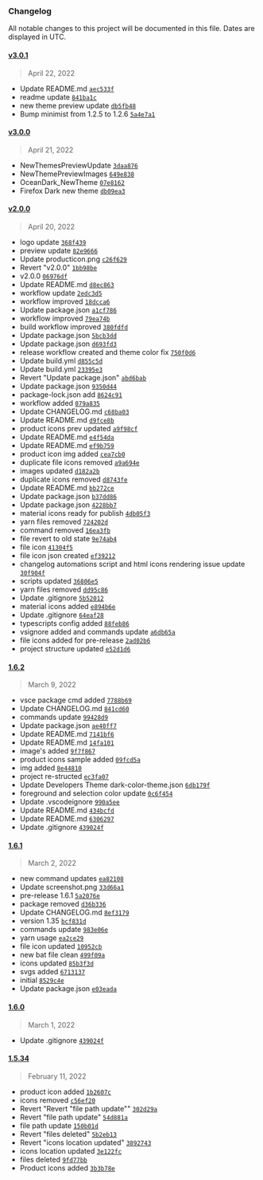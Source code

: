 ### Changelog 

 All notable changes to this project will be documented in this file. Dates are displayed in UTC.

 
#### [v3.0.1](https://github.com/Rajeshwaran2001/developer-theme-dark/compare/v3.0.0...v3.0.1) 

> April 22, 2022 

- Update README.md [`aec533f`](https://github.com/Rajeshwaran2001/developer-theme-dark/commit/aec533f)
- readme update [`841ba1c`](https://github.com/Rajeshwaran2001/developer-theme-dark/commit/841ba1c)
- new theme preview update [`db5fb48`](https://github.com/Rajeshwaran2001/developer-theme-dark/commit/db5fb48)
- Bump minimist from 1.2.5 to 1.2.6 [`5a4e7a1`](https://github.com/Rajeshwaran2001/developer-theme-dark/commit/5a4e7a1)
 
#### [v3.0.0](https://github.com/Rajeshwaran2001/developer-theme-dark/compare/v2.0.0...v3.0.0) 

> April 21, 2022 

- NewThemesPreviewUpdate [`3daa876`](https://github.com/Rajeshwaran2001/developer-theme-dark/commit/3daa876)
- NewThemePreviewImages [`649e838`](https://github.com/Rajeshwaran2001/developer-theme-dark/commit/649e838)
- OceanDark_NewTheme [`07e8162`](https://github.com/Rajeshwaran2001/developer-theme-dark/commit/07e8162)
- Firefox Dark new theme [`db09ea3`](https://github.com/Rajeshwaran2001/developer-theme-dark/commit/db09ea3)
 
#### [v2.0.0](https://github.com/Rajeshwaran2001/developer-theme-dark/compare/1.6.2...v2.0.0) 

> April 20, 2022 

- logo update [`368f439`](https://github.com/Rajeshwaran2001/developer-theme-dark/commit/368f439)
- preview update [`82e9666`](https://github.com/Rajeshwaran2001/developer-theme-dark/commit/82e9666)
- Update producticon.png [`c26f629`](https://github.com/Rajeshwaran2001/developer-theme-dark/commit/c26f629)
- Revert "v2.0.0" [`1bb98be`](https://github.com/Rajeshwaran2001/developer-theme-dark/commit/1bb98be)
- v2.0.0 [`06976df`](https://github.com/Rajeshwaran2001/developer-theme-dark/commit/06976df)
- Update README.md [`d8ec863`](https://github.com/Rajeshwaran2001/developer-theme-dark/commit/d8ec863)
- workflow update [`2edc3d5`](https://github.com/Rajeshwaran2001/developer-theme-dark/commit/2edc3d5)
- workflow improved [`18dcca6`](https://github.com/Rajeshwaran2001/developer-theme-dark/commit/18dcca6)
- Update package.json [`a1cf786`](https://github.com/Rajeshwaran2001/developer-theme-dark/commit/a1cf786)
- workflow improved [`79ea74b`](https://github.com/Rajeshwaran2001/developer-theme-dark/commit/79ea74b)
- build workflow improved [`380fdfd`](https://github.com/Rajeshwaran2001/developer-theme-dark/commit/380fdfd)
- Update package.json [`5bcb3dd`](https://github.com/Rajeshwaran2001/developer-theme-dark/commit/5bcb3dd)
- Update package.json [`d693fd3`](https://github.com/Rajeshwaran2001/developer-theme-dark/commit/d693fd3)
- release workflow created and theme color fix [`750f0d6`](https://github.com/Rajeshwaran2001/developer-theme-dark/commit/750f0d6)
- Update build.yml [`d855c5d`](https://github.com/Rajeshwaran2001/developer-theme-dark/commit/d855c5d)
- Update build.yml [`23395e3`](https://github.com/Rajeshwaran2001/developer-theme-dark/commit/23395e3)
- Revert "Update package.json" [`abd6bab`](https://github.com/Rajeshwaran2001/developer-theme-dark/commit/abd6bab)
- Update package.json [`9350d44`](https://github.com/Rajeshwaran2001/developer-theme-dark/commit/9350d44)
- package-lock.json add [`8624c91`](https://github.com/Rajeshwaran2001/developer-theme-dark/commit/8624c91)
- workflow added [`079a835`](https://github.com/Rajeshwaran2001/developer-theme-dark/commit/079a835)
- Update CHANGELOG.md [`c68ba03`](https://github.com/Rajeshwaran2001/developer-theme-dark/commit/c68ba03)
- Update README.md [`d9fce8b`](https://github.com/Rajeshwaran2001/developer-theme-dark/commit/d9fce8b)
- product icons prev updated [`a9f98cf`](https://github.com/Rajeshwaran2001/developer-theme-dark/commit/a9f98cf)
- Update README.md [`e4f54da`](https://github.com/Rajeshwaran2001/developer-theme-dark/commit/e4f54da)
- Update README.md [`ef9b759`](https://github.com/Rajeshwaran2001/developer-theme-dark/commit/ef9b759)
- product icon img added [`cea7cb0`](https://github.com/Rajeshwaran2001/developer-theme-dark/commit/cea7cb0)
- duplicate file icons removed [`a9a694e`](https://github.com/Rajeshwaran2001/developer-theme-dark/commit/a9a694e)
- images updated [`d182a2b`](https://github.com/Rajeshwaran2001/developer-theme-dark/commit/d182a2b)
- duplicate icons removed [`d8743fe`](https://github.com/Rajeshwaran2001/developer-theme-dark/commit/d8743fe)
- Update README.md [`bb272ce`](https://github.com/Rajeshwaran2001/developer-theme-dark/commit/bb272ce)
- Update package.json [`b37dd86`](https://github.com/Rajeshwaran2001/developer-theme-dark/commit/b37dd86)
- Update package.json [`4228bb7`](https://github.com/Rajeshwaran2001/developer-theme-dark/commit/4228bb7)
- material icons  ready for publish [`4db05f3`](https://github.com/Rajeshwaran2001/developer-theme-dark/commit/4db05f3)
- yarn files removed [`724202d`](https://github.com/Rajeshwaran2001/developer-theme-dark/commit/724202d)
- command removed [`16ea3fb`](https://github.com/Rajeshwaran2001/developer-theme-dark/commit/16ea3fb)
- file revert to old state [`9e74ab4`](https://github.com/Rajeshwaran2001/developer-theme-dark/commit/9e74ab4)
- file icon [`41304f5`](https://github.com/Rajeshwaran2001/developer-theme-dark/commit/41304f5)
- file icon json created [`ef39212`](https://github.com/Rajeshwaran2001/developer-theme-dark/commit/ef39212)
- changelog automations script and html icons rendering issue update [`30f904f`](https://github.com/Rajeshwaran2001/developer-theme-dark/commit/30f904f)
- scripts updated [`36806e5`](https://github.com/Rajeshwaran2001/developer-theme-dark/commit/36806e5)
- yarn files removed [`dd95c86`](https://github.com/Rajeshwaran2001/developer-theme-dark/commit/dd95c86)
- Update .gitignore [`5b52012`](https://github.com/Rajeshwaran2001/developer-theme-dark/commit/5b52012)
- material icons added [`e894b6e`](https://github.com/Rajeshwaran2001/developer-theme-dark/commit/e894b6e)
- Update .gitignore [`64eaf28`](https://github.com/Rajeshwaran2001/developer-theme-dark/commit/64eaf28)
- typescripts config added [`88feb86`](https://github.com/Rajeshwaran2001/developer-theme-dark/commit/88feb86)
- vsignore added and commands update [`a6db65a`](https://github.com/Rajeshwaran2001/developer-theme-dark/commit/a6db65a)
- file icons added for pre-release [`2ad02b6`](https://github.com/Rajeshwaran2001/developer-theme-dark/commit/2ad02b6)
- project structure updated [`e52d1d6`](https://github.com/Rajeshwaran2001/developer-theme-dark/commit/e52d1d6)
 
#### [1.6.2](https://github.com/Rajeshwaran2001/developer-theme-dark/compare/1.6.1...1.6.2) 

> March 9, 2022 

- vsce package cmd added [`7788b69`](https://github.com/Rajeshwaran2001/developer-theme-dark/commit/7788b69)
- Update CHANGELOG.md [`841cd60`](https://github.com/Rajeshwaran2001/developer-theme-dark/commit/841cd60)
- commands update [`99428d9`](https://github.com/Rajeshwaran2001/developer-theme-dark/commit/99428d9)
- Update package.json [`ae40ff7`](https://github.com/Rajeshwaran2001/developer-theme-dark/commit/ae40ff7)
- Update README.md [`7141bf6`](https://github.com/Rajeshwaran2001/developer-theme-dark/commit/7141bf6)
- Update README.md [`14fa101`](https://github.com/Rajeshwaran2001/developer-theme-dark/commit/14fa101)
- image's added [`9f7f867`](https://github.com/Rajeshwaran2001/developer-theme-dark/commit/9f7f867)
- product icons sample added [`09fcd5a`](https://github.com/Rajeshwaran2001/developer-theme-dark/commit/09fcd5a)
- img added [`8e44810`](https://github.com/Rajeshwaran2001/developer-theme-dark/commit/8e44810)
- project re-structed [`ec3fa07`](https://github.com/Rajeshwaran2001/developer-theme-dark/commit/ec3fa07)
- Update Developers Theme dark-color-theme.json [`6db179f`](https://github.com/Rajeshwaran2001/developer-theme-dark/commit/6db179f)
- foreground and selection color update [`0c6f454`](https://github.com/Rajeshwaran2001/developer-theme-dark/commit/0c6f454)
- Update .vscodeignore [`990a5ee`](https://github.com/Rajeshwaran2001/developer-theme-dark/commit/990a5ee)
- Update README.md [`434bcfd`](https://github.com/Rajeshwaran2001/developer-theme-dark/commit/434bcfd)
- Update README.md [`6306297`](https://github.com/Rajeshwaran2001/developer-theme-dark/commit/6306297)
- Update .gitignore [`439024f`](https://github.com/Rajeshwaran2001/developer-theme-dark/commit/439024f)
 
#### [1.6.1](https://github.com/Rajeshwaran2001/developer-theme-dark/compare/1.6.0...1.6.1) 

> March 2, 2022 

- new command updates [`ea82108`](https://github.com/Rajeshwaran2001/developer-theme-dark/commit/ea82108)
- Update screenshot.png [`33d66a1`](https://github.com/Rajeshwaran2001/developer-theme-dark/commit/33d66a1)
- pre-release 1.6.1 [`5a2076e`](https://github.com/Rajeshwaran2001/developer-theme-dark/commit/5a2076e)
- package removed [`d36b336`](https://github.com/Rajeshwaran2001/developer-theme-dark/commit/d36b336)
- Update CHANGELOG.md [`8ef3179`](https://github.com/Rajeshwaran2001/developer-theme-dark/commit/8ef3179)
- version 1.35 [`bcf831d`](https://github.com/Rajeshwaran2001/developer-theme-dark/commit/bcf831d)
- commands update [`983e06e`](https://github.com/Rajeshwaran2001/developer-theme-dark/commit/983e06e)
- yarn usage [`ea2ce29`](https://github.com/Rajeshwaran2001/developer-theme-dark/commit/ea2ce29)
- file icon updated [`10952cb`](https://github.com/Rajeshwaran2001/developer-theme-dark/commit/10952cb)
- new bat file clean [`499f09a`](https://github.com/Rajeshwaran2001/developer-theme-dark/commit/499f09a)
- icons updated [`85b3f3d`](https://github.com/Rajeshwaran2001/developer-theme-dark/commit/85b3f3d)
- svgs added [`6713137`](https://github.com/Rajeshwaran2001/developer-theme-dark/commit/6713137)
- initial [`8529c4e`](https://github.com/Rajeshwaran2001/developer-theme-dark/commit/8529c4e)
- Update package.json [`e03eada`](https://github.com/Rajeshwaran2001/developer-theme-dark/commit/e03eada)
 
#### [1.6.0](https://github.com/Rajeshwaran2001/developer-theme-dark/compare/1.5.34...1.6.0) 

> March 1, 2022 

- Update .gitignore [`439024f`](https://github.com/Rajeshwaran2001/developer-theme-dark/commit/439024f)
 
#### [1.5.34](https://github.com/Rajeshwaran2001/developer-theme-dark/compare/1.5.3...1.5.34) 

> February 11, 2022 

- product icon added [`1b2607c`](https://github.com/Rajeshwaran2001/developer-theme-dark/commit/1b2607c)
- icons removed [`c56ef20`](https://github.com/Rajeshwaran2001/developer-theme-dark/commit/c56ef20)
- Revert "Revert "file path update"" [`302d29a`](https://github.com/Rajeshwaran2001/developer-theme-dark/commit/302d29a)
- Revert "file path update" [`54d881a`](https://github.com/Rajeshwaran2001/developer-theme-dark/commit/54d881a)
- file path update [`150b01d`](https://github.com/Rajeshwaran2001/developer-theme-dark/commit/150b01d)
- Revert "files deleted" [`5b2eb13`](https://github.com/Rajeshwaran2001/developer-theme-dark/commit/5b2eb13)
- Revert "icons location updated" [`3892743`](https://github.com/Rajeshwaran2001/developer-theme-dark/commit/3892743)
- icons location updated [`3e122fc`](https://github.com/Rajeshwaran2001/developer-theme-dark/commit/3e122fc)
- files deleted [`9fd77bb`](https://github.com/Rajeshwaran2001/developer-theme-dark/commit/9fd77bb)
- Product icons added [`3b3b78e`](https://github.com/Rajeshwaran2001/developer-theme-dark/commit/3b3b78e)
